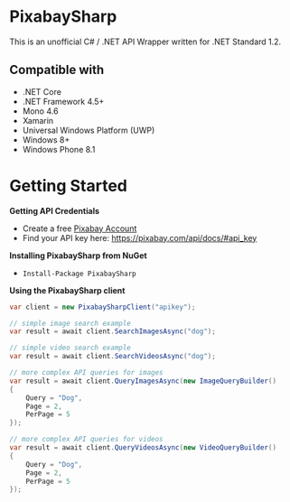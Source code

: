 # PixabaySharp
This is an unofficial C# / .NET API Wrapper written for .NET Standard 1.2.

## Compatible with
- .NET Core 
- .NET Framework 4.5+
- Mono 4.6
- Xamarin
- Universal Windows Platform (UWP)
- Windows 8+
- Windows Phone 8.1

# Getting Started

**Getting API Credentials**

- Create a free [Pixabay Account](https://pixabay.com/en/accounts/register/)
- Find your API key here: https://pixabay.com/api/docs/#api_key

**Installing PixabaySharp from NuGet**

- `Install-Package PixabaySharp`

**Using the PixabaySharp client**

```csharp
var client = new PixabaySharpClient("apikey");

// simple image search example
var result = await client.SearchImagesAsync("dog");

// simple video search example
var result = await client.SearchVideosAsync("dog");

// more complex API queries for images
var result = await client.QueryImagesAsync(new ImageQueryBuilder()
{
    Query = "Dog",
    Page = 2,
    PerPage = 5
});

// more complex API queries for videos
var result = await client.QueryVideosAsync(new VideoQueryBuilder()
{
    Query = "Dog",
    Page = 2,
    PerPage = 5
});
```
